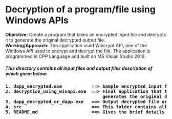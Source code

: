 # Decryption of a program/file using Windows APIs


**Objective:** Create a program that takes an encrypted input file and decrypts it to generate the original decrypted output file.<br>
**Working/Approach:** The application used Wincrypt API, one of the Windows API used to encrypt and decrypt the file. The application is programmed in CPP Language and built on MS Visual Studio 2019. 
##### This directory contains all input files and output files description of which given below:
<h4>
<pre>
1. dapp_encrypted.exe           ==> Sample encrypted input file to be decrypted.
2. decryption_using_winapi.exe  ==> Final application that takes input file dapp_encrypted.exe and 
                                    generates the original decrypted file dapp_decrypted_or_dapp.exe on execution.
3. dapp_decrypted_or_dapp.exe   ==> Output decrypted file or the original file of the encrypted file.
4. src                          ==> This folder contains all source and input files of the final application.
5. README.md                    ==> Gives the brief details of all the files of this directory.
</pre>
</h4>

